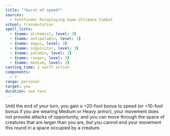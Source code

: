 ```yaml
---
title: "*burst of speed*"
sources:
  - Pathfinder Roleplaying Game Ultimate Combat
school: transmutation
spell_lists:
  - {name: alchemist, level: 3}
  - {name: antipaladin, level: 3}
  - {name: magus, level: 3}
  - {name: inquisitor, level: 3}
  - {name: paladin, level: 3}
  - {name: ranger, level: 3}
  - {name: medium, level: 3}
casting_time: 1 swift action
components:
  - V
range: personal
target: you
duration: see text
---
```


Until the end of your turn, you gain a +20-foot bonus to speed (or +10-foot bonus if you are wearing Medium or Heavy armor), your movement does not provoke attacks of opportunity, and you can move through the space of creatures that are larger than you are, but you cannot end your movement this round in a space occupied by a creature.


